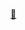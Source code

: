 <style>
  .top_right {
    position: fixed!important;
    top: 1em;
    right: 1em;
  }
</style>

<span id="end"></span>

<section data-background-size="60%" data-background-image="{{.Img}}">

<a href="{{.Href}}" class="top_right">🎉</a>
</section>
